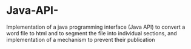 # Java-API-
Implementation of a java programming interface (Java API) to convert a word file to html and to segment the file into individual sections, and implementation of a mechanism to prevent their publication
